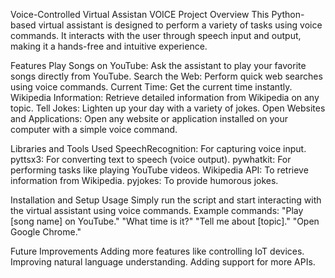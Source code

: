 Voice-Controlled Virtual Assistan VOICE
Project Overview
This Python-based virtual assistant is designed to perform a variety of tasks using voice commands. It interacts with the user through speech input and output, making it a hands-free and intuitive experience.

Features
Play Songs on YouTube: Ask the assistant to play your favorite songs directly from YouTube.
Search the Web: Perform quick web searches using voice commands.
Current Time: Get the current time instantly.
Wikipedia Information: Retrieve detailed information from Wikipedia on any topic.
Tell Jokes: Lighten up your day with a variety of jokes.
Open Websites and Applications: Open any website or application installed on your computer with a simple voice command.

Libraries and Tools Used
SpeechRecognition: For capturing voice input.
pyttsx3: For converting text to speech (voice output).
pywhatkit: For performing tasks like playing YouTube videos.
Wikipedia API: To retrieve information from Wikipedia.
pyjokes: To provide humorous jokes.

Installation and Setup Usage
Simply run the script and start interacting with the virtual assistant using voice commands.
Example commands:
"Play [song name] on YouTube."
"What time is it?"
"Tell me about [topic]."
"Open Google Chrome."

Future Improvements
Adding more features like controlling IoT devices.
Improving natural language understanding.
Adding support for more APIs.
